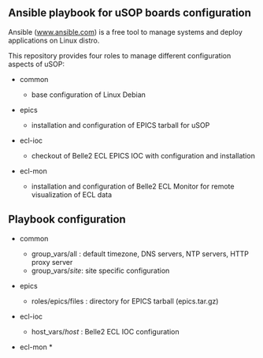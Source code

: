 ## Ansible playbook for uSOP boards configuration

Ansible (www.ansible.com) is a free tool to manage systems and deploy applications on Linux distro.

This repository provides four roles to manage different configuration aspects of uSOP:

* common
  * base configuration of Linux Debian

* epics
  * installation and configuration of EPICS tarball for uSOP

* ecl-ioc
  * checkout of Belle2 ECL EPICS IOC with configuration and installation

* ecl-mon
  * installation and configuration of Belle2 ECL Monitor for remote visualization of ECL data

## Playbook configuration

* common
  * group_vars/all   : default timezone, DNS servers, NTP servers, HTTP proxy server
  * group_vars/*site*: site specific configuration 

* epics
  * roles/epics/files : directory for EPICS tarball (epics.tar.gz)

* ecl-ioc
  * host_vars/*host* : Belle2 ECL IOC configuration

* ecl-mon
  * 
